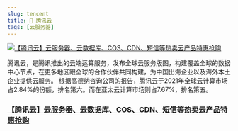 ```yaml
---
slug: tencent 
title: 🎁 腾讯云
tags: [云服务器]
---
```


[![【腾讯云】云服务器、云数据库、COS、CDN、短信等热卖云产品特惠抢购](/img/promote/345-200.jpg)](https://curl.qcloud.com/YyjHGB4N)

腾讯云，是腾讯推出的云端运算服务，发布全球云服务版图，构建覆盖全球的数据中心节点，在更多地区跟全球的合作伙伴共同构建，为中国出海企业以及海外本土企业提供云服务。 根据高德纳咨询公司的报告，腾讯云于2021年全球云计算市场占2.84%的份额，排名第六。而在亚太云计算市场则占7.67%，排名第五。

### [【腾讯云】云服务器、云数据库、COS、CDN、短信等热卖云产品特惠抢购](https://curl.qcloud.com/YyjHGB4N)


